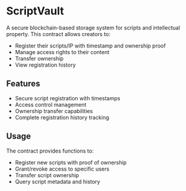 # ScriptVault

A secure blockchain-based storage system for scripts and intellectual property. This contract allows creators to:

- Register their scripts/IP with timestamp and ownership proof
- Manage access rights to their content
- Transfer ownership
- View registration history

## Features
- Secure script registration with timestamps
- Access control management
- Ownership transfer capabilities
- Complete registration history tracking

## Usage
The contract provides functions to:
- Register new scripts with proof of ownership
- Grant/revoke access to specific users
- Transfer script ownership
- Query script metadata and history